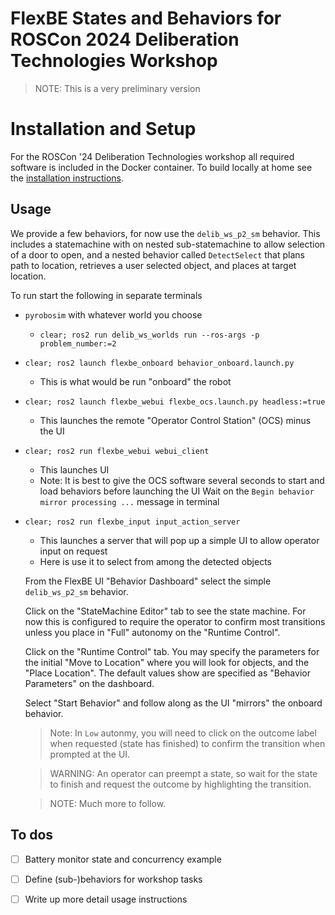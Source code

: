 # FlexBE States and Behaviors for ROSCon 2024 Deliberation Technologies Workshop

> NOTE: This is a very preliminary version


# Installation and Setup

For the ROSCon '24 Deliberation Technologies workshop all required software is included in the Docker container.
To build locally at home see the [installation instructions](docs/installation.md).


## Usage

We provide a few behaviors, for now use the `delib_ws_p2_sm` behavior.
This includes a statemachine with on nested sub-statemachine to allow selection of a door to open, and a
nested behavior called `DetectSelect` that plans path to location, retrieves a user selected object, and places at target location.


To run start the following in separate terminals
* `pyrobosim` with whatever world you choose
  * `clear; ros2 run delib_ws_worlds run --ros-args -p problem_number:=2`

* `clear; ros2 launch flexbe_onboard behavior_onboard.launch.py`
  * This is what would be run "onboard" the robot

* `clear; ros2 launch flexbe_webui flexbe_ocs.launch.py headless:=true`
  * This launches the remote "Operator Control Station" (OCS) minus the UI

* `clear; ros2 run flexbe_webui webui_client`
  * This launches UI
  * Note: It is best to give the OCS software several seconds to start and load behaviors before launching the UI
    Wait on the `Begin behavior mirror processing ...` message in terminal

* `clear; ros2 run flexbe_input input_action_server`
  * This launches a server that will pop up a simple UI to allow operator input on request
  * Here is use it to select from among the detected objects

  From the FlexBE UI "Behavior Dashboard" select the simple `delib_ws_p2_sm` behavior.

  Click on the "StateMachine Editor" tab to see the state machine.
  For now this is configured to require the operator to confirm most transitions unless you place in "Full" autonomy on the "Runtime Control".

  Click on the "Runtime Control" tab.
  You may specify the parameters for the initial "Move to Location" where you will look for objects, and the "Place Location".
  The default values show are specified as "Behavior Parameters" on the dashboard.

  Select "Start Behavior" and follow along as the UI "mirrors" the onboard behavior.

  > Note: In `Low` autonmy, you will need to click on the outcome label when requested (state has finished) to confirm the transition when prompted at the UI.

  > WARNING: An operator can preempt a state, so wait for the state to finish and request the outcome by highlighting the transition.

  > NOTE: Much more to follow.

## To dos

- [ ] Battery monitor state and concurrency example
- [ ] Define (sub-)behaviors for workshop tasks
- [ ] Write up more detail usage instructions


